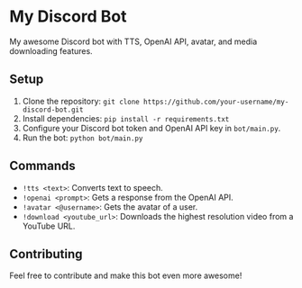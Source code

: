# My Discord Bot

My awesome Discord bot with TTS, OpenAI API, avatar, and media downloading features.

## Setup

1. Clone the repository: `git clone https://github.com/your-username/my-discord-bot.git`
2. Install dependencies: `pip install -r requirements.txt`
3. Configure your Discord bot token and OpenAI API key in `bot/main.py`.
4. Run the bot: `python bot/main.py`

## Commands

- `!tts <text>`: Converts text to speech.
- `!openai <prompt>`: Gets a response from the OpenAI API.
- `!avatar <@username>`: Gets the avatar of a user.
- `!download <youtube_url>`: Downloads the highest resolution video from a YouTube URL.

## Contributing

Feel free to contribute and make this bot even more awesome!

